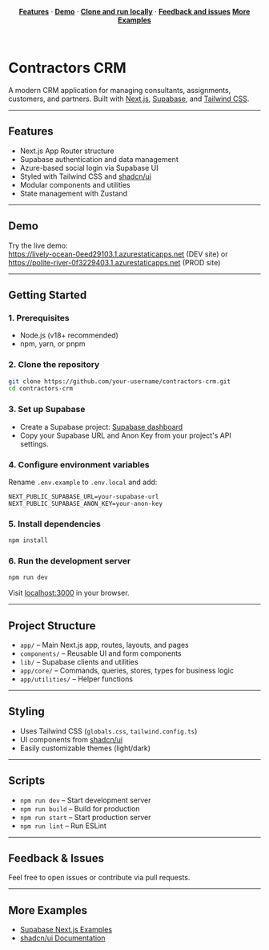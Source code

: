 <p align="center">
  <a href="#features"><strong>Features</strong></a> ·
  <a href="#demo"><strong>Demo</strong></a> ·
  <a href="#clone-and-run-locally"><strong>Clone and run locally</strong></a> ·
  <a href="#feedback-and-issues"><strong>Feedback and issues</strong></a>
  <a href="#more-supabase-examples"><strong>More Examples</strong></a>
</p>
<br/>

# Contractors CRM

A modern CRM application for managing consultants, assignments, customers, and partners. Built with [Next.js](https://nextjs.org), [Supabase](https://supabase.com), and [Tailwind CSS](https://tailwindcss.com).

---

## Features

- Next.js App Router structure
- Supabase authentication and data management
- Azure-based social login via Supabase UI
- Styled with Tailwind CSS and [shadcn/ui](https://ui.shadcn.com)
- Modular components and utilities
- State management with Zustand

---

## Demo

Try the live demo:  
https://lively-ocean-0eed29103.1.azurestaticapps.net (DEV site) or
https://polite-river-0f3229403.1.azurestaticapps.net (PROD site)

---

## Getting Started

### 1. Prerequisites

- Node.js (v18+ recommended)
- npm, yarn, or pnpm

### 2. Clone the repository

```sh
git clone https://github.com/your-username/contractors-crm.git
cd contractors-crm
```

### 3. Set up Supabase

- Create a Supabase project: [Supabase dashboard](https://database.new)
- Copy your Supabase URL and Anon Key from your project's API settings.

### 4. Configure environment variables

Rename `.env.example` to `.env.local` and add:

```
NEXT_PUBLIC_SUPABASE_URL=your-supabase-url
NEXT_PUBLIC_SUPABASE_ANON_KEY=your-anon-key
```

### 5. Install dependencies

```sh
npm install
```

### 6. Run the development server

```sh
npm run dev
```

Visit [localhost:3000](http://localhost:3000) in your browser.

---

## Project Structure

- `app/` – Main Next.js app, routes, layouts, and pages
- `components/` – Reusable UI and form components
- `lib/` – Supabase clients and utilities
- `app/core/` – Commands, queries, stores, types for business logic
- `app/utilities/` – Helper functions

---

## Styling

- Uses Tailwind CSS (`globals.css`, `tailwind.config.ts`)
- UI components from [shadcn/ui](https://ui.shadcn.com)
- Easily customizable themes (light/dark)

---

## Scripts

- `npm run dev` – Start development server
- `npm run build` – Build for production
- `npm run start` – Start production server
- `npm run lint` – Run ESLint

---

## Feedback & Issues

Feel free to open issues or contribute via pull requests.

---

## More Examples

- [Supabase Next.js Examples](https://supabase.com/docs/guides/getting-started/local-development)
- [shadcn/ui Documentation](https://ui.shadcn.com/docs/installation/next)
